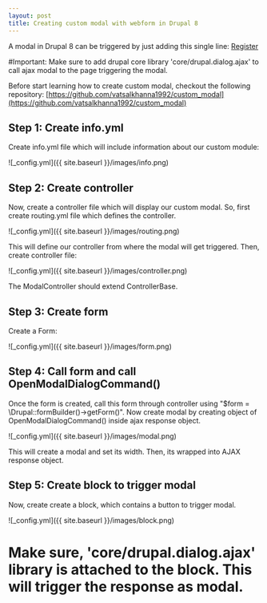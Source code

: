 ```yaml
---
layout: post
title: Creating custom modal with webform in Drupal 8
---
```

A modal in Drupal 8 can be triggered by just adding this single line:
<a class="use-ajax" data-dialog-type="modal" href="/registration">Register</a>

#Important: Make sure to add drupal core library 'core/drupal.dialog.ajax' to call ajax modal to the page triggering the modal.

Before start learning how to create custom modal, checkout the following repository:
[https://github.com/vatsalkhanna1992/custom_modal](https://github.com/vatsalkhanna1992/custom_modal)

## Step 1: Create info.yml
Create info.yml file which will include information about our custom module:

![_config.yml]({{ site.baseurl }}/images/info.png)

## Step 2: Create controller
Now, create a controller file which will display our custom modal. So, first create routing.yml file which defines the controller.

![_config.yml]({{ site.baseurl }}/images/routing.png)

This will define our controller from where the modal will get triggered. Then, create controller file:

![_config.yml]({{ site.baseurl }}/images/controller.png)

The ModalController should extend ControllerBase. 

## Step 3: Create form
Create a Form:

![_config.yml]({{ site.baseurl }}/images/form.png)

## Step 4: Call form and call OpenModalDialogCommand()
Once the form is created, call this form through controller using "$form = \Drupal::formBuilder()->getForm()". Now create modal by creating object of OpenModalDialogCommand() inside ajax response object.

![_config.yml]({{ site.baseurl }}/images/modal.png)

This will create a modal and set its width. Then, its wrapped into AJAX response object.

## Step 5: Create block to trigger modal
Now, create create a block, which contains a button to trigger modal.

![_config.yml]({{ site.baseurl }}/images/block.png)

# Make sure, 'core/drupal.dialog.ajax' library is attached to the block. This will trigger the response as modal.
